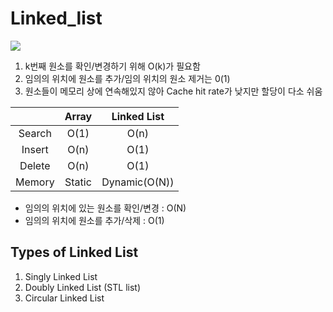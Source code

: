 # Linked_list
![](https://www.youtube.com/watch?v=C6MX5u7r72E&list=PLtqbFd2VIQv4O6D6l9HcD732hdrnYb6CY&index=5)
1. k번째 원소를 확인/변경하기 위해 O(k)가 필요함
2. 임의의 위치에 원소를 추가/임의 위치의 원소 제거는 0(1)
3. 원소들이 메모리 상에 연속해있지 않아 Cache hit rate가 낮지만 할당이 다소 쉬움

||Array|Linked List|
|:---:|:---:|:---:|
|Search|O(1)|O(n)|
|Insert|O(n)|O(1)|
|Delete|O(n)|O(1)|
|Memory|Static|Dynamic(O(N))|

- 임의의 위치에 있는 원소를 확인/변경 : O(N)
- 임의의 위치에 원소를 추가/삭제 : O(1)

## Types of Linked List
1. Singly Linked List
2. Doubly Linked List (STL list)
3. Circular Linked List
